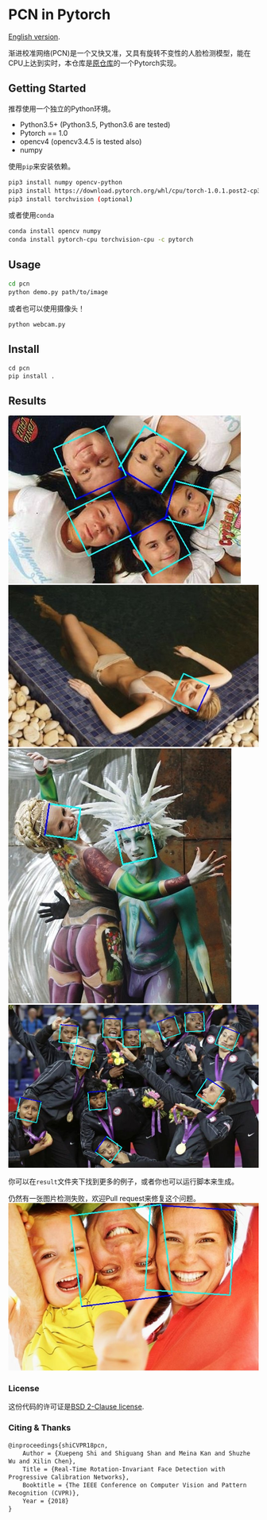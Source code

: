 # PCN in Pytorch

[English version](README.md).

渐进校准网络(PCN)是一个又快又准，又具有旋转不变性的人脸检测模型，能在CPU上达到实时，本仓库是[原仓库](https://github.com/Jack-CV/FaceKit/tree/master/PCN)的一个Pytorch实现。

## Getting Started

推荐使用一个独立的Python环境。
+ Python3.5+ (Python3.5, Python3.6 are tested)
+ Pytorch == 1.0
+ opencv4 (opencv3.4.5 is tested also)
+ numpy

使用`pip`来安装依赖。
```bash
pip3 install numpy opencv-python
pip3 install https://download.pytorch.org/whl/cpu/torch-1.0.1.post2-cp36-cp36m-linux_x86_64.whl
pip3 install torchvision (optional)
```
或者使用`conda`
```bash
conda install opencv numpy
conda install pytorch-cpu torchvision-cpu -c pytorch
```

## Usage
```bash
cd pcn
python demo.py path/to/image 
```
或者也可以使用摄像头！
```bash
python webcam.py
```

## Install
```
cd pcn
pip install .
```

## Results
<img src="result/ret_5.jpg">
<img src="result/ret_10.jpg">
<img src="result/ret_11.jpg">
<img src="result/ret_25.jpg">

你可以在`result`文件夹下找到更多的例子，或者你也可以运行脚本来生成。

仍然有一张图片检测失败，欢迎Pull request来修复这个问题。
<img src="result/ret_20.jpg">


### License
这份代码的许可证是[BSD 2-Clause license](LICENSE).

### Citing & Thanks
    @inproceedings{shiCVPR18pcn,
        Author = {Xuepeng Shi and Shiguang Shan and Meina Kan and Shuzhe Wu and Xilin Chen},
        Title = {Real-Time Rotation-Invariant Face Detection with Progressive Calibration Networks},
        Booktitle = {The IEEE Conference on Computer Vision and Pattern Recognition (CVPR)},
        Year = {2018}
    }